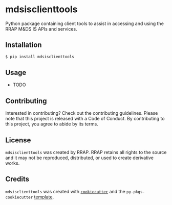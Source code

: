 # mdsisclienttools

Python package containing client tools to assist in accessing and using the RRAP M&DS IS APIs and services.

## Installation

```bash
$ pip install mdsisclienttools
```

## Usage

- TODO

## Contributing

Interested in contributing? Check out the contributing guidelines. Please note that this project is released with a Code of Conduct. By contributing to this project, you agree to abide by its terms.

## License

`mdsisclienttools` was created by RRAP. RRAP retains all rights to the source and it may not be reproduced, distributed, or used to create derivative works.

## Credits

`mdsisclienttools` was created with [`cookiecutter`](https://cookiecutter.readthedocs.io/en/latest/) and the `py-pkgs-cookiecutter` [template](https://github.com/py-pkgs/py-pkgs-cookiecutter).
